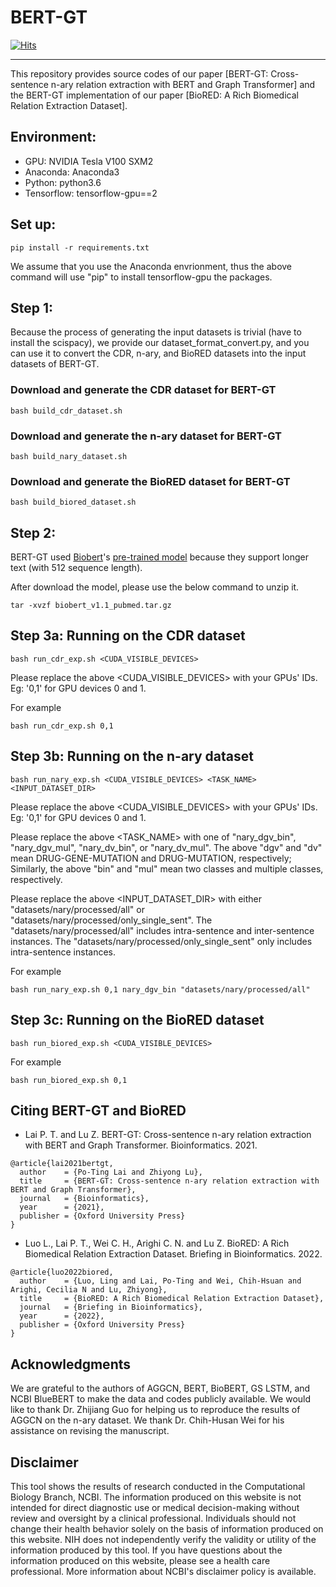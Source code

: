 # BERT-GT

[![Hits](https://hits.seeyoufarm.com/api/count/incr/badge.svg?url=https%3A%2F%2Fgithub.com%2Fncbi%2Fbert_gt&count_bg=%2379C83D&title_bg=%23555555&icon=&icon_color=%23E7E7E7&title=hits&edge_flat=false)](https://hits.seeyoufarm.com)

-----

This repository provides source codes of our paper [BERT-GT: Cross-sentence n-ary relation extraction with BERT and Graph Transformer] and the BERT-GT implementation of our paper [BioRED: A Rich Biomedical Relation Extraction Dataset].

## Environment:

* GPU: NVIDIA Tesla V100 SXM2
* Anaconda: Anaconda3
* Python: python3.6
* Tensorflow: tensorflow-gpu==2

## Set up:

```
pip install -r requirements.txt
```

We assume that you use the Anaconda envrionment, thus the above command will use "pip" to install tensorflow-gpu the packages.

## Step 1:

Because the process of generating the input datasets is trivial (have to install the scispacy), we provide our dataset_format_convert.py, and you can use it to convert the CDR, n-ary, and BioRED datasets into the input datasets of BERT-GT.

### Download and generate the CDR dataset for BERT-GT
```
bash build_cdr_dataset.sh
```

### Download and generate the n-ary dataset for BERT-GT
```
bash build_nary_dataset.sh
```

### Download and generate the BioRED dataset for BERT-GT
```
bash build_biored_dataset.sh
```

## Step 2:

BERT-GT used [Biobert](https://github.com/dmis-lab/biobert)'s [pre-trained model](https://drive.google.com/file/d/1R84voFKHfWV9xjzeLzWBbmY1uOMYpnyD/view?usp=sharing) because they support longer text (with 512 sequence length).

After download the model, please use the below command to unzip it.

```
tar -xvzf biobert_v1.1_pubmed.tar.gz
```

## Step 3a: Running on the CDR dataset

```
bash run_cdr_exp.sh <CUDA_VISIBLE_DEVICES>
```

Please replace the above <CUDA_VISIBLE_DEVICES> with your GPUs' IDs. Eg: '0,1' for GPU devices 0 and 1.

For example

```
bash run_cdr_exp.sh 0,1
```

## Step 3b: Running on the n-ary dataset

```
bash run_nary_exp.sh <CUDA_VISIBLE_DEVICES> <TASK_NAME> <INPUT_DATASET_DIR>
```

Please replace the above <CUDA_VISIBLE_DEVICES> with your GPUs' IDs. Eg: '0,1' for GPU devices 0 and 1.

Please replace the above <TASK_NAME> with one of "nary_dgv_bin", "nary_dgv_mul", "nary_dv_bin", or "nary_dv_mul".
The above "dgv" and "dv" mean DRUG-GENE-MUTATION and DRUG-MUTATION, respectively;
Similarly, the above "bin" and "mul" mean two classes and multiple classes, respectively.

Please replace the above <INPUT_DATASET_DIR> with either "datasets/nary/processed/all" or "datasets/nary/processed/only_single_sent".
The "datasets/nary/processed/all" includes intra-sentence and inter-sentence instances.
The "datasets/nary/processed/only_single_sent" only includes intra-sentence instances.

For example

```
bash run_nary_exp.sh 0,1 nary_dgv_bin "datasets/nary/processed/all"
```

## Step 3c: Running on the BioRED dataset

```
bash run_biored_exp.sh <CUDA_VISIBLE_DEVICES>
```

For example

```
bash run_biored_exp.sh 0,1
```

## Citing BERT-GT and BioRED

* Lai P. T. and Lu Z. BERT-GT: Cross-sentence n-ary relation extraction with BERT and Graph Transformer.
Bioinformatics. 2021.

```
@article{lai2021bertgt,
  author    = {Po-Ting Lai and Zhiyong Lu},
  title     = {BERT-GT: Cross-sentence n-ary relation extraction with BERT and Graph Transformer},
  journal   = {Bioinformatics},
  year      = {2021},
  publisher = {Oxford University Press}
}
```


* Luo L., Lai P. T., Wei C. H., Arighi C. N. and Lu Z. BioRED: A Rich Biomedical Relation Extraction Dataset.
Briefing in Bioinformatics. 2022.
```
@article{luo2022biored,
  author    = {Luo, Ling and Lai, Po-Ting and Wei, Chih-Hsuan and Arighi, Cecilia N and Lu, Zhiyong},
  title     = {BioRED: A Rich Biomedical Relation Extraction Dataset},
  journal   = {Briefing in Bioinformatics},
  year      = {2022},
  publisher = {Oxford University Press}
}
```

## Acknowledgments

We are grateful to the authors of AGGCN, BERT, BioBERT, GS LSTM, and NCBI BlueBERT to make the data and codes publicly available. We would like to thank Dr. Zhijiang Guo for helping us to reproduce the results of AGGCN on the n-ary dataset. We thank Dr. Chih-Husan Wei for his assistance on revising the manuscript. 

## Disclaimer

This tool shows the results of research conducted in the Computational Biology Branch, NCBI. The information produced
on this website is not intended for direct diagnostic use or medical decision-making without review and oversight
by a clinical professional. Individuals should not change their health behavior solely on the basis of information
produced on this website. NIH does not independently verify the validity or utility of the information produced
by this tool. If you have questions about the information produced on this website, please see a health care
professional. More information about NCBI's disclaimer policy is available.
